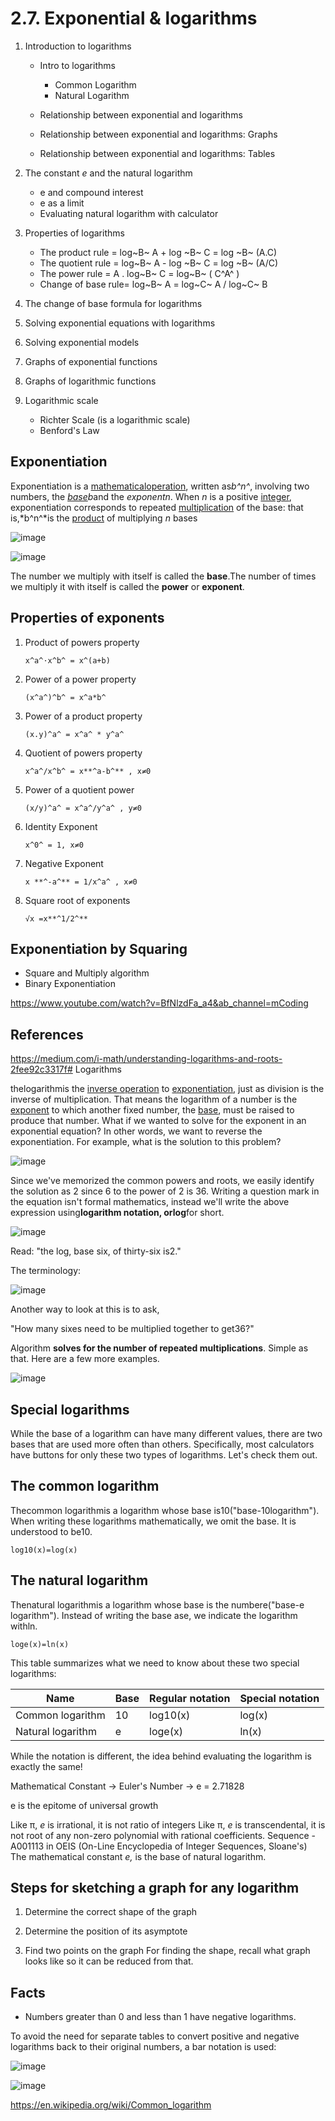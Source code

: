 # 2.7. Exponential & logarithms

1. Introduction to logarithms
   - Intro to logarithms
       - Common Logarithm
       - Natural Logarithm

   - Relationship between exponential and logarithms
   - Relationship between exponential and logarithms: Graphs
   - Relationship between exponential and logarithms: Tables

2. The constant *e* and the natural logarithm

   - e and compound interest
   - e as a limit
   - Evaluating natural logarithm with calculator

3. Properties of logarithms

   - The product rule = log~B~ A + log ~B~ C = log ~B~ (A.C)
   - The quotient rule = log~B~ A - log ~B~ C = log ~B~ (A/C)
   - The power rule = A . log~B~ C = log~B~ ( C^A^ )
   - Change of base rule= log~B~ A = log~C~ A / log~C~ B

4. The change of base formula for logarithms
5. Solving exponential equations with logarithms
6. Solving exponential models
7. Graphs of exponential functions
8. Graphs of logarithmic functions
9. Logarithmic scale

   - Richter Scale (is a logarithmic scale)
   - Benford's Law

## Exponentiation

Exponentiation is a [mathematical](https://en.wikipedia.org/wiki/Mathematics)[operation](https://en.wikipedia.org/wiki/Operation_(mathematics)), written as*b^n^*, involving two numbers, the [*base*](https://en.wikipedia.org/wiki/Base_(exponentiation))*b*and the *exponentn*. When *n* is a positive [integer](https://en.wikipedia.org/wiki/Integer), exponentiation corresponds to repeated [multiplication](https://en.wikipedia.org/wiki/Multiplication) of the base: that is,*b^n^*is the [product](https://en.wikipedia.org/wiki/Product_(mathematics)) of multiplying *n* bases

![image](../../media/2.7.-Exponential-&-logarithms-image1.jpg)

![image](../../media/2.7.-Exponential-&-logarithms-image2.jpg)

The number we multiply with itself is called the **base**.The number of times we multiply it with itself is called the **power** or **exponent**.

## Properties of exponents

1. Product of powers property

   `x^a^⋅x^b^ = x^(a+b)`

2. Power of a power property

   `(x^a^)^b^ = x^a*b^`

3. Power of a product property

   `(x.y)^a^ = x^a^ * y^a^`

4. Quotient of powers property

   `x^a^/x^b^ = x**^a-b^** , x≠0`

5. Power of a quotient power

   `(x/y)^a^ = x^a^/y^a^ , y≠0`

6. Identity Exponent

   `x^0^ = 1, x≠0`

7. Negative Exponent

   `x **^-a^** = 1/x^a^ , x≠0`

8. Square root of exponents

   `√x =x**^1/2^**`

## Exponentiation by Squaring

- Square and Multiply algorithm
- Binary Exponentiation

https://www.youtube.com/watch?v=BfNlzdFa_a4&ab_channel=mCoding

## References

https://medium.com/i-math/understanding-logarithms-and-roots-2fee92c3317f# Logarithms

thelogarithmis the [inverse operation](https://en.wikipedia.org/wiki/Inverse_operation) to [exponentiation](https://en.wikipedia.org/wiki/Exponentiation), just as division is the inverse of multiplication. That means the logarithm of a number is the [exponent](https://en.wikipedia.org/wiki/Exponent) to which another fixed number, the [base](https://en.wikipedia.org/wiki/Base_(exponentiation)), must be raised to produce that number.
What if we wanted to solve for the exponent in an exponential equation? In other words, we want to reverse the exponentiation. For example, what is the solution to this problem?

![image](../../media/2.7.-Exponential-&-logarithms-image3.jpg)

Since we've memorized the common powers and roots, we easily identify the solution as 2 since 6 to the power of 2 is 36.
Writing a question mark in the equation isn't formal mathematics, instead we'll write the above expression using**logarithm notation, orlog**for short.

![image](../../media/2.7.-Exponential-&-logarithms-image4.jpg)

Read: "the log, base six, of thirty-six is2."

The terminology:

![image](../../media/2.7.-Exponential-&-logarithms-image5.jpg)

Another way to look at this is to ask,

"How many sixes need to be multiplied together to get36?"

Algorithm **solves for the number of repeated multiplications**. Simple as that. Here are a few more examples.

![image](../../media/2.7.-Exponential-&-logarithms-image6.jpg)

## Special logarithms

While the base of a logarithm can have many different values, there are two bases that are used more often than others.
Specifically, most calculators have buttons for only these two types of logarithms. Let's check them out.

## The common logarithm

Thecommon logarithmis a logarithm whose base is10("base-10logarithm").
When writing these logarithms mathematically, we omit the base. It is understood to be10.

`log10(x)=log(x)`

## The natural logarithm

Thenatural logarithmis a logarithm whose base is the numbere("base-e logarithm").
Instead of writing the base ase, we indicate the logarithm withln.

`loge(x)=ln(x)`

This table summarizes what we need to know about these two special logarithms:

| **Name** | **Base** | **Regular notation** | **Special notation** |
|---|---|---|---|
| Common logarithm | 10 | log10(x) | log(x) |
| Natural logarithm | e | loge(x) | ln(x) |

While the notation is different, the idea behind evaluating the logarithm is exactly the same!

Mathematical Constant -> Euler's Number -> e = 2.71828

e is the epitome of universal growth

Like π, *e* is irrational, it is not ratio of integers
Like π, *e* is transcendental, it is not root of any non-zero polynomial with rational coefficients.
Sequence - A001113 in OEIS (On-Line Encyclopedia of Integer Sequences, Sloane's)
The mathematical constant *e,* is the base of natural logarithm.

## Steps for sketching a graph for any logarithm

1. Determine the correct shape of the graph

2. Determine the position of its asymptote

3. Find two points on the graph
For finding the shape, recall what graph looks like so it can be reduced from that.

## Facts

- Numbers greater than 0 and less than 1 have negative logarithms.

To avoid the need for separate tables to convert positive and negative logarithms back to their original numbers, a bar notation is used:

![image](../../media/2.7.-Exponential-&-logarithms-image7.jpg)

![image](../../media/2.7.-Exponential-&-logarithms-image8.jpg)

https://en.wikipedia.org/wiki/Common_logarithm

